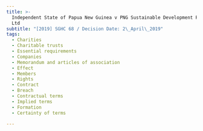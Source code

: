 ```yaml
---
title: >-
  Independent State of Papua New Guinea v PNG Sustainable Development Program
  Ltd
subtitle: "[2019] SGHC 68 / Decision Date: 2\_April\_2019"
tags:
  - Charities
  - Charitable trusts
  - Essential requirements
  - Companies
  - Memorandum and articles of association
  - Effect
  - Members
  - Rights
  - Contract
  - Breach
  - Contractual terms
  - Implied terms
  - Formation
  - Certainty of terms

---
```

